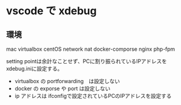 # vscode で xdebug

## 環境

mac
virtualbox
 centOS
  network nat
docker-comporse
 nginx
 php-fpm

setting pointは余計なことせず、PCに割り振られているIPアドレスを xdebug.iniに設定する。

* virtualbox の portforwarding　は設定しない
* docker の exporse や port は設定しない
* ip アドレスは ifconfigで設定されているPCのIPアドレスを設定する
